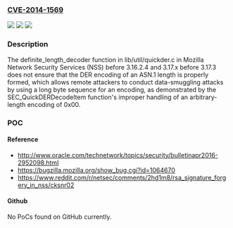 ### [CVE-2014-1569](https://cve.mitre.org/cgi-bin/cvename.cgi?name=CVE-2014-1569)
![](https://img.shields.io/static/v1?label=Product&message=n%2Fa&color=blue)
![](https://img.shields.io/static/v1?label=Version&message=n%2Fa&color=blue)
![](https://img.shields.io/static/v1?label=Vulnerability&message=n%2Fa&color=brighgreen)

### Description

The definite_length_decoder function in lib/util/quickder.c in Mozilla Network Security Services (NSS) before 3.16.2.4 and 3.17.x before 3.17.3 does not ensure that the DER encoding of an ASN.1 length is properly formed, which allows remote attackers to conduct data-smuggling attacks by using a long byte sequence for an encoding, as demonstrated by the SEC_QuickDERDecodeItem function's improper handling of an arbitrary-length encoding of 0x00.

### POC

#### Reference
- http://www.oracle.com/technetwork/topics/security/bulletinapr2016-2952098.html
- https://bugzilla.mozilla.org/show_bug.cgi?id=1064670
- https://www.reddit.com/r/netsec/comments/2hd1m8/rsa_signature_forgery_in_nss/cksnr02

#### Github
No PoCs found on GitHub currently.

